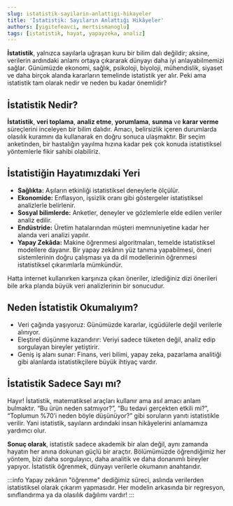 ```yaml
---
slug: istatistik-sayilarin-anlattigi-hikayeler
title: 'İstatistik: Sayıların Anlattığı Hikâyeler'
authors: [yigitefeavci, mertsismanoglu]
tags: [istatistik, hayat, yapayzeka, analiz]
---
```


**İstatistik**, yalnızca sayılarla uğraşan kuru bir bilim dalı değildir; aksine, verilerin ardındaki anlamı ortaya çıkararak dünyayı daha iyi anlayabilmemizi sağlar. Günümüzde ekonomi, sağlık, psikoloji, biyoloji, mühendislik, siyaset ve daha birçok alanda kararların temelinde istatistik yer alır. Peki ama istatistik tam olarak nedir ve neden bu kadar önemlidir?

<!--truncate-->

## İstatistik Nedir?

**İstatistik**, **veri toplama**, **analiz etme**, **yorumlama**, **sunma** ve **karar verme** süreçlerini inceleyen bir bilim dalıdır. Amacı, belirsizlik içeren durumlarda olasılık kuramını da kullanarak en doğru sonuca ulaşmaktır. Bir seçim anketinden, bir hastalığın yayılma hızına kadar pek çok konuda istatistiksel yöntemlerle fikir sahibi olabiliriz.

## İstatistiğin Hayatımızdaki Yeri

- **Sağlıkta:** Aşıların etkinliği istatistiksel deneylerle ölçülür.
- **Ekonomide:** Enflasyon, işsizlik oranı gibi göstergeler istatistiksel analizlerle belirlenir.
- **Sosyal bilimlerde:** Anketler, deneyler ve gözlemlerle elde edilen veriler analiz edilir.
- **Endüstride:** Üretim hatalarından müşteri memnuniyetine kadar her alanda veri analizi yapılır.
- **Yapay Zekâda:** Makine öğrenmesi algoritmaları, temelde istatistiksel modellere dayanır. Bir yapay zekânın yüz tanıma yapabilmesi, öneri sistemlerinin doğru çalışması ya da dil modellerinin öğrenmesi istatistiksel çıkarımlarla mümkündür.

Hatta internet kullanırken karşınıza çıkan öneriler, izlediğiniz dizi önerileri bile arka planda büyük veri analizlerinin bir sonucudur.

## Neden İstatistik Okumalıyım?

- Veri çağında yaşıyoruz: Günümüzde kararlar, içgüdülerle değil verilerle alınıyor.
- Eleştirel düşünme kazandırır: Veriyi sadece tüketen değil, analiz edip sorgulayan bireyler yetiştirir.
- Geniş iş alanı sunar: Finans, veri bilimi, yapay zeka, pazarlama analitiği gibi alanlarda istatistikçilere büyük ihtiyaç vardır.

## İstatistik Sadece Sayı mı?

Hayır! İstatistik, matematiksel araçları kullanır ama asıl amacı anlam bulmaktır. “Bu ürün neden satmıyor?”, “Bu tedavi gerçekten etkili mi?”, “Toplumun %70’i neden böyle düşünüyor?” gibi soruların yanıtı istatistikle verilir. Yani istatistik, sayıların ardındaki insan hikâyelerini anlamamıza yardımcı olur.

**Sonuç olarak**, istatistik sadece akademik bir alan değil, aynı zamanda hayatın her anına dokunan güçlü bir araçtır. Bölümümüzde öğrendiğimiz her yöntem, bizi daha sorgulayıcı, daha analitik ve daha donanımlı bireyler yapıyor. İstatistik öğrenmek, dünyayı verilerle okumanın anahtarıdır.

:::info
Yapay zekânın "öğrenme" dediğimiz süreci, aslında verilerden istatistiksel olarak çıkarım yapmasıdır. Her modelin arkasında bir regresyon, sınıflandırma ya da olasılık dağılımı vardır!
:::
